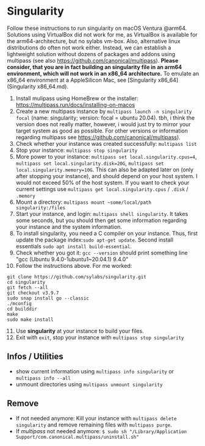 # Singularity
Follow these instructions to run singularity on macOS Ventura @arm64. Solutions using VirtualBox did not work for me, as VirtualBox is available for the arm64-architecture, but no sylabs vm-box. Also, alternative linux distributions do often not work either. Instead, we can establish a lightweight solution without dozens of packages and addons using multipass (see also https://github.com/canonical/multipass). **Please consider, that you are in fact building an singularity file in an arm64 environment, which will not work in an x86_64 architecture.** To emulate an x86_64 environment at a AppleSilicon Mac, see [Singularity x86_64](Singularity x86_64.md).

1. Install mulipass using HomeBrew or the installer: https://multipass.run/docs/installing-on-macos
2. Create a new multipass instance by `multipass launch -n singularity focal` (name: singularity; version: focal = ubuntu 20.04). tbh, i think the version does not really matter, however, i would just try to mirror your target system as good as possible. For other versions or information regarding multipass see https://github.com/canonical/multipass).
3. Check whether your instance was created successfully: `multipass list`
4. Stop your instance: `multipass stop singularity`
5. More power to your instance: `multipass set local.singularity.cpus=4`, `multipass set local.singularity.disk=20G`, `multipass set local.singularity.memory=10G`. This can also be adapted later on (only after stopping your instance), and should depend on your host system. I would not exceed 50% of the host system. If you want to check your current settings use `multipass get local.singularity.cpus` / `.disk` / `.memory`
6. Mount a directory: `multipass mount ~some/local/path singularity:/files`
7. Start your instance, and login: `multipass shell singularity`. It takes some seconds, but you should then get some information regarding your instance and the system information.
8. To install singularity, you need a C compiler on your instance. Thus, first update the package index:`sudo apt-get update`. Second install essentials `sudo apt install build-essential`.
9. Check whether you got it: `gcc --version` should print something line "gcc (Ubuntu 9.4.0-1ubuntu1~20.04.1) 9.4.0"
10. Follow the instructions above. For me worked:
```shell
git clone https://github.com/sylabs/singularity.git
cd singularity
git fetch --all
git checkout v3.9.7
sudo snap install go --classic
./mconfig
cd builddir
make
sudo make install
```
11. Use **singularity** at your instance to build your files.
12. Exit with `exit`, stop your instance with `multipass stop singularity`

## Infos / Utilities
- show current information using `multipass info singularity` or `multipass info --all`
- unmount directories using `multipass unmount singularity`

## Remove
- If not needed anymore: Kill your instance with `multipass delete singularity` and remove remaining files with `multipass purge`.
- If *multipass* not needed anymore: `$ sudo sh "/Library/Application Support/com.canonical.multipass/uninstall.sh"`
